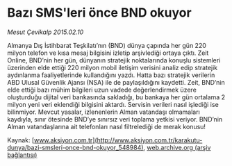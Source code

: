 # Bazı SMS'leri önce BND okuyor

*Mesut Çevikalp 2015.02.10*

<div class="pNewsDetailMainContent" itemprop="articleBody">
 <p>
  Almanya Dış İstihbarat Teşkilatı’nın (BND) dünya çapında her gün 220 milyon telefon ve kısa mesaj bilgisini izletip arşivlediği ortaya çıktı. Zeit Online, BND’nin her gün, dünyanın stratejik noktalarında konuşlu sistemleri üzerinden elde ettiği 220 milyon mobil iletişim verisini analiz edip stratejik aydınlanma faaliyetlerinde kullandığını yazdı. Hatta bazı stratejik verilerin ABD Ulusal Güvenlik Ajansı (NSA) ile de paylaşıldığını kaydetti. Zeit, BND’nin elde ettiği bazı mühim bilgileri uzun vadede değerlendirmek üzere oluşturduğu dijital veri bankasında sakladığı, bu bankaya her gün ortalama 2 milyon yeni veri eklendiği bilgisini aktardı. Servisin verileri nasıl işlediği ise bilinmiyor. Mevcut yasalar, izlenenlerin Alman vatandaşı olmamaları kaydıyla, sınır ötesinde BND’ye sınırsız veri toplama yetkisi veriyor. BND’nin Alman vatandaşlarına ait telefonları nasıl filtrelediği de merak konusu!
 </p>
</div>


Kaynak: [www.aksiyon.com.tr](http://www.aksiyon.com.tr/karakutu-dunya/bazi-smsleri-once-bnd-okuyor_548984), [web.archive.org (arşiv bağlantısı)](http://web.archive.org/web/20150729090401/http://www.aksiyon.com.tr/karakutu-dunya/bazi-smsleri-once-bnd-okuyor_548984)
